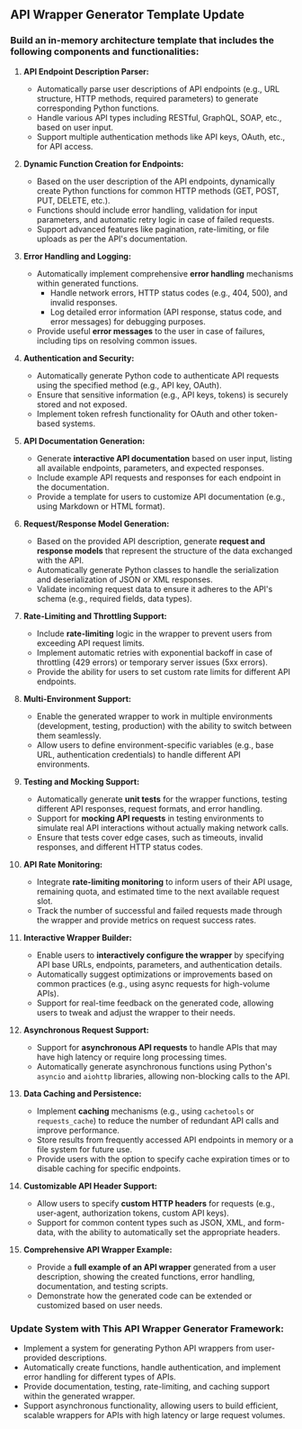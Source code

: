 ## API Wrapper Generator Template Update

### Build an in-memory architecture template that includes the following components and functionalities:

1. **API Endpoint Description Parser:**
   - Automatically parse user descriptions of API endpoints (e.g., URL structure, HTTP methods, required parameters) to generate corresponding Python functions.
   - Handle various API types including RESTful, GraphQL, SOAP, etc., based on user input.
   - Support multiple authentication methods like API keys, OAuth, etc., for API access.

2. **Dynamic Function Creation for Endpoints:**
   - Based on the user description of the API endpoints, dynamically create Python functions for common HTTP methods (GET, POST, PUT, DELETE, etc.).
   - Functions should include error handling, validation for input parameters, and automatic retry logic in case of failed requests.
   - Support advanced features like pagination, rate-limiting, or file uploads as per the API's documentation.

3. **Error Handling and Logging:**
   - Automatically implement comprehensive **error handling** mechanisms within generated functions.
     - Handle network errors, HTTP status codes (e.g., 404, 500), and invalid responses.
     - Log detailed error information (API response, status code, and error messages) for debugging purposes.
   - Provide useful **error messages** to the user in case of failures, including tips on resolving common issues.

4. **Authentication and Security:**
   - Automatically generate Python code to authenticate API requests using the specified method (e.g., API key, OAuth).
   - Ensure that sensitive information (e.g., API keys, tokens) is securely stored and not exposed.
   - Implement token refresh functionality for OAuth and other token-based systems.

5. **API Documentation Generation:**
   - Generate **interactive API documentation** based on user input, listing all available endpoints, parameters, and expected responses.
   - Include example API requests and responses for each endpoint in the documentation.
   - Provide a template for users to customize API documentation (e.g., using Markdown or HTML format).

6. **Request/Response Model Generation:**
   - Based on the provided API description, generate **request and response models** that represent the structure of the data exchanged with the API.
   - Automatically generate Python classes to handle the serialization and deserialization of JSON or XML responses.
   - Validate incoming request data to ensure it adheres to the API's schema (e.g., required fields, data types).

7. **Rate-Limiting and Throttling Support:**
   - Include **rate-limiting** logic in the wrapper to prevent users from exceeding API request limits.
   - Implement automatic retries with exponential backoff in case of throttling (429 errors) or temporary server issues (5xx errors).
   - Provide the ability for users to set custom rate limits for different API endpoints.

8. **Multi-Environment Support:**
   - Enable the generated wrapper to work in multiple environments (development, testing, production) with the ability to switch between them seamlessly.
   - Allow users to define environment-specific variables (e.g., base URL, authentication credentials) to handle different API environments.

9. **Testing and Mocking Support:**
   - Automatically generate **unit tests** for the wrapper functions, testing different API responses, request formats, and error handling.
   - Support for **mocking API requests** in testing environments to simulate real API interactions without actually making network calls.
   - Ensure that tests cover edge cases, such as timeouts, invalid responses, and different HTTP status codes.

10. **API Rate Monitoring:**
    - Integrate **rate-limiting monitoring** to inform users of their API usage, remaining quota, and estimated time to the next available request slot.
    - Track the number of successful and failed requests made through the wrapper and provide metrics on request success rates.

11. **Interactive Wrapper Builder:**
    - Enable users to **interactively configure the wrapper** by specifying API base URLs, endpoints, parameters, and authentication details.
    - Automatically suggest optimizations or improvements based on common practices (e.g., using async requests for high-volume APIs).
    - Support for real-time feedback on the generated code, allowing users to tweak and adjust the wrapper to their needs.

12. **Asynchronous Request Support:**
    - Support for **asynchronous API requests** to handle APIs that may have high latency or require long processing times.
    - Automatically generate asynchronous functions using Python's `asyncio` and `aiohttp` libraries, allowing non-blocking calls to the API.

13. **Data Caching and Persistence:**
    - Implement **caching** mechanisms (e.g., using `cachetools` or `requests_cache`) to reduce the number of redundant API calls and improve performance.
    - Store results from frequently accessed API endpoints in memory or a file system for future use.
    - Provide users with the option to specify cache expiration times or to disable caching for specific endpoints.

14. **Customizable API Header Support:**
    - Allow users to specify **custom HTTP headers** for requests (e.g., user-agent, authorization tokens, custom API keys).
    - Support for common content types such as JSON, XML, and form-data, with the ability to automatically set the appropriate headers.

15. **Comprehensive API Wrapper Example:**
    - Provide a **full example of an API wrapper** generated from a user description, showing the created functions, error handling, documentation, and testing scripts.
    - Demonstrate how the generated code can be extended or customized based on user needs.

### Update System with This API Wrapper Generator Framework:

- Implement a system for generating Python API wrappers from user-provided descriptions.
- Automatically create functions, handle authentication, and implement error handling for different types of APIs.
- Provide documentation, testing, rate-limiting, and caching support within the generated wrapper.
- Support asynchronous functionality, allowing users to build efficient, scalable wrappers for APIs with high latency or large request volumes.
